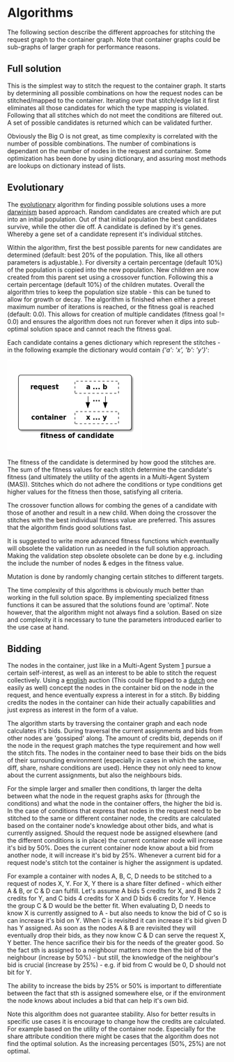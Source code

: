 
# Algorithms

The following section describe the different approaches for stitching the 
request graph to the container graph. Note that container graphs could be 
sub-graphs of larger graph for performance reasons.

## Full solution

This is the simplest way to stitch the request to the container graph. It 
starts by determining all possible combinations on how the request nodes can
be stitched/mapped to the container. Iterating over that stitch/edge list it 
first eliminates all those candidates for which the type mapping is violated. 
Following that all stitches which do not meet the conditions are filtered out. 
A set of possible candidates is returned which can be validated further. 

Obviously the Big O is not great, as time complexity is correlated with the 
number of possible combinations. The number of combinations is dependant on 
the number of nodes in the request and container. Some optimization has been 
done by using dictionary, and assuring most methods are lookups on 
dictionary instead of lists. 

## Evolutionary

The [evolutionary](https://en.wikipedia.org/wiki/Evolutionary_algorithm) 
algorithm for finding possible solutions uses a more 
[darwinism](https://en.wikipedia.org/wiki/Darwinism) based approach. Random 
candidates are created which are put into an initial population. Out of that 
initial population the best candidates survive, while the other die off. A 
candidate is defined by it's genes. Whereby a gene set of a candidate 
represent it's individual stitches. 

Within the algorithm, first the best possible parents for new candidates are 
determined (default: best 20% of the population. This, like all others 
parameters is adjustable.). For diversity a certain percentage (default 10%) 
of the population is copied into the new population. New children are now 
created from this parent set using a crossover function. Following this a 
certain percentage (default 10%) of the children mutates. Overall the 
algorithm tries to keep the population size stable - this can be tuned to 
allow for growth or decay. The algorithm is finished when either a preset 
maximum number of iterations is reached, or the fitness goal is reached 
(default: 0.0). This allows for creation of multiple candidates (fitness 
goal != 0.0) and ensures the algorithm does not run forever when it dips into 
sub-optimal solution space and cannot reach the fitness goal.

Each candidate contains a genes dictionary which represent the stitches - in 
the following example the dictionary would contain *{'a': 'x', 'b': 'y'}*':

![evolutionary_genes](evolutionary_genes.png "Gen set of a candidate.")

The fitness of the candidate is determined by how good the stitches are. The 
sum of the fitness values for each stitch determine the candidate's fitness 
(and ultimately the utility of the agents in a Multi-Agent System (MAS)). 
Stitches which do not adhere the conditions or type conditions get higher 
values for the fitness then those, satisfying all criteria.
  
The crossover function allows for combing the genes of a candidate with those 
of another and result in a new child. When doing the crossover the stitches 
with the best individual fitness value are preferred. This assures that the 
algorithm finds good solutions fast.

It is suggested to write more advanced fitness functions which eventually will 
obsolete the validation run as needed in the full solution approach. Making 
the validation step obsolete obsolete can be done by e.g. including the 
include the number of nodes & edges in the fitness value.

Mutation is done by randomly changing certain stitches to different targets.
 
The time complexity of this algorithms is obviously much better than working 
in the full solution space. By implementing specialized fitness functions it 
can be assured that the solutions found are 'optimal'. Note however, that the 
algorithm might not always find a solution. Based on size and complexity it 
is necessary to tune the parameters introduced earlier to the use case at hand. 

## Bidding

The nodes in the container, just like in a Multi-Agent System [1](1) pursue a 
certain self-interest, as well as an interest to be able to stitch the request 
collectively. Using a [english](https://en.wikipedia.org/wiki/English_auction)
auction (This could be flipped to a 
[dutch](https://en.wikipedia.org/wiki/Dutch_auction) one easily as well) 
concept the nodes in the container bid on the node in the request, and hence 
eventually express a interest in for a stitch. By bidding credits the nodes in 
the container can hide their actually capabilities and just express as 
interest in the form of a value.

The algorithm starts by traversing the container graph and each node 
calculates it's bids. During traversal the current assignments and bids from 
other nodes are 'gossiped' along. The amount of credits bid, depends on if the 
node in the request graph matches the type requirement and how well the stitch 
fits. The nodes in the container need to base their bids on the bids of their
surrounding environment (especially in cases in which the  same, diff, share, 
nshare conditions are used). Hence they not only need to know about the 
current assignments, but also the neighbours bids. 

For the simple larger and smaller then conditions, th larger the delta between 
what the node in the request graphs asks for (through the conditions) and what 
the node in the container offers, the higher the bid is. In the case of 
conditions that express that nodes in the request need to be stitched to the 
same or different container node, the credits are calculated based on the 
container node's knowledge about other bids, and what is currently assigned. 
Should the request node be assigned elsewhere (and the different conditions 
is in place) the current container node will increase it's bid by 50%. Does 
the current container node know about a bid from another node, it will increase 
it's bid by 25%. Whenever a current bid for a request node's stitch tot the 
container is higher the assignment is updated.

For example a container with nodes A, B, C, D needs to be stitched to a 
request of nodes X, Y. For X, Y there is a share filter defined - which 
either A & B, or C & D can fulfill. Let's assume A bids 5 credits for
X, and B bids 2 credits for Y, and C bids 4 credits for X and D bids 6
credits for Y. Hence the group C & D would be the better fit. When evaluating 
D, D needs to know X is currently assigned to A - but also needs to know the 
bid of C so is can increase it's bid on Y. When C is revisited it can increase 
it's bid given D has Y assigned. As soon as the nodes A & B are revisited they 
will eventually drop their bids, as they now know C & D can serve the request 
X, Y better. The hence sacrifice their bis for the needs of the greater good. 
So the fact sth is assigned to a neighbour matters more then the bid of the 
neighbour (increase by 50%) - but still, the knowledge of the neighbour's bid 
is crucial (increase by 25%) - e.g. if bid from C would be 0, D should not 
bit for Y.

The ability to increase the bids by 25% or 50% is important to differentiate 
between the fact that sth is assigned somewhere else, or if the environment 
the node knows about includes a bid that can help it's own bid.

Note this algorithm does not guarantee stability. Also for better results in 
specific use cases it is encourage to change how the credits are calculated. 
For example based on the utility of the container node. Especially for the 
share attribute condition there might be cases that the algorithm does not 
find the optimal solution. As the increasing percentages (50%, 25%) are not 
optimal.   

[1]: https://www.cs.ox.ac.uk/people/michael.wooldridge/pubs/imas/IMAS2e.html 
    "An Introduction to MultiAgent Systems."
